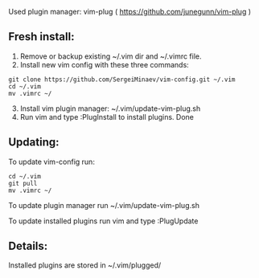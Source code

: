 Used plugin manager: vim-plug ( https://github.com/junegunn/vim-plug )

## Fresh install:
1) Remove or backup existing ~/.vim dir and ~/.vimrc file.
2) Install new vim config with these three commands:
```
git clone https://github.com/SergeiMinaev/vim-config.git ~/.vim
cd ~/.vim
mv .vimrc ~/
```
3) Install vim plugin manager: ~/.vim/update-vim-plug.sh
4) Run vim and type :PlugInstall to install plugins.
Done


## Updating:

To update vim-config run:
```
cd ~/.vim
git pull
mv .vimrc ~/
```
To update plugin manager run ~/.vim/update-vim-plug.sh

To update installed plugins run vim and type :PlugUpdate


## Details:

Installed plugins are stored in ~/.vim/plugged/
